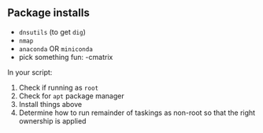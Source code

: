 ## Package installs

- `dnsutils` (to get `dig`) 
- `nmap`
- `anaconda` OR `miniconda`
- pick something fun:
     -cmatrix

In your script:

1. Check if running as `root`
2. Check for `apt` package manager
3. Install things above
4. Determine how to run remainder of taskings as non-root so that the right ownership is applied


